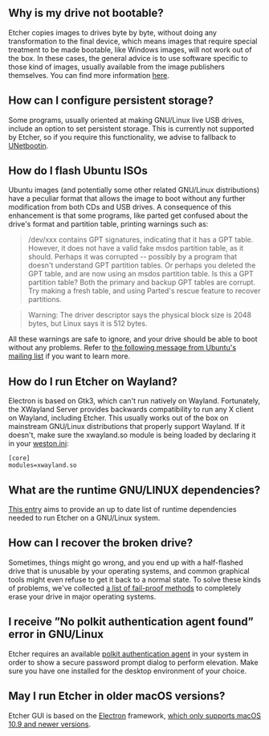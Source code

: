## Why is my drive not bootable?

Etcher copies images to drives byte by byte, without doing any transformation to the final device, which means images that require special treatment to be made bootable, like Windows images, will not work out of the box. In these cases, the general advice is to use software specific to those kind of images, usually available from the image publishers themselves. You can find more information [here](https://github.com/balena-io/etcher/blob/master/docs/USER-DOCUMENTATION.md#why-is-my-drive-not-bootable).

## How can I configure persistent storage?

Some programs, usually oriented at making GNU/Linux live USB drives, include an option to set persistent storage. This is currently not supported by Etcher, so if you require this functionality, we advise to fallback to [UNetbootin](https://unetbootin.github.io/).

## How do I flash Ubuntu ISOs

Ubuntu images (and potentially some other related GNU/Linux distributions) have a peculiar format that allows the image to boot without any further modification from both CDs and USB drives.
A consequence of this enhancement is that some programs, like parted get confused about the drive's format and partition table, printing warnings such as:

> /dev/xxx contains GPT signatures, indicating that it has a GPT table. However, it does not have a valid fake msdos partition table, as it should. Perhaps it was corrupted -- possibly by a program that doesn't understand GPT partition tables. Or perhaps you deleted the GPT table, and are now using an msdos partition table. Is this a GPT partition table? Both the primary and backup GPT tables are corrupt. Try making a fresh table, and using Parted's rescue feature to recover partitions.

> Warning: The driver descriptor says the physical block size is 2048 bytes, but Linux says it is 512 bytes.

All these warnings are safe to ignore, and your drive should be able to boot without any problems.
Refer to [the following message from Ubuntu's mailing list](https://lists.ubuntu.com/archives/ubuntu-devel/2011-June/033495.html) if you want to learn more.

## How do I run Etcher on Wayland?

Electron is based on Gtk3, which can't run natively on Wayland. Fortunately, the XWayland Server provides backwards compatibility to run any X client on Wayland, including Etcher.
This usually works out of the box on mainstream GNU/Linux distributions that properly support Wayland. If it doesn't, make sure the xwayland.so module is being loaded by declaring it in your [weston.ini](http://manpages.ubuntu.com/manpages/wily/man5/weston.ini.5.html):

```
[core]
modules=xwayland.so
```

## What are the runtime GNU/LINUX dependencies?

[This entry](https://github.com/balena-io/etcher/blob/master/docs/USER-DOCUMENTATION.md#runtime-gnulinux-dependencies) aims to provide an up to date list of runtime dependencies needed to run Etcher on a GNU/Linux system.

## How can I recover the broken drive?

Sometimes, things might go wrong, and you end up with a half-flashed drive that is unusable by your operating systems, and common graphical tools might even refuse to get it back to a normal state.
To solve these kinds of problems, we've collected [a list of fail-proof methods](https://github.com/balena-io/etcher/blob/master/docs/USER-DOCUMENTATION.md#recovering-broken-drives) to completely erase your drive in major operating systems.

## I receive ”No polkit authentication agent found” error in GNU/Linux

Etcher requires an available [polkit authentication agent](https://wiki.archlinux.org/index.php/Polkit#Authentication_agents) in your system in order to show a secure password prompt dialog to perform elevation. Make sure you have one installed for the desktop environment of your choice.

## May I run Etcher in older macOS versions?

Etcher GUI is based on the [Electron](http://electron.atom.io/) framework, [which only supports macOS 10.9 and newer versions](https://github.com/electron/electron/blob/master/docs/tutorial/support.md#supported-platforms).
